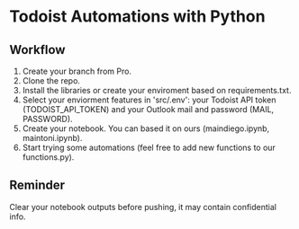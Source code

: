 # Todoist Automations with Python

## Workflow

1. Create your branch from Pro.
2. Clone the repo.
3. Install the libraries or create your enviroment based on requirements.txt.
4. Select your enviorment features in 'src/.env': your Todoist API token (TODOIST_API_TOKEN) and your Outlook mail and password (MAIL, PASSWORD).
5. Create your notebook. You can based it on ours (maindiego.ipynb, maintoni.ipynb).
6. Start trying some automations (feel free to add new functions to our functions.py).

## Reminder

Clear your notebook outputs before pushing, it may contain confidential info.